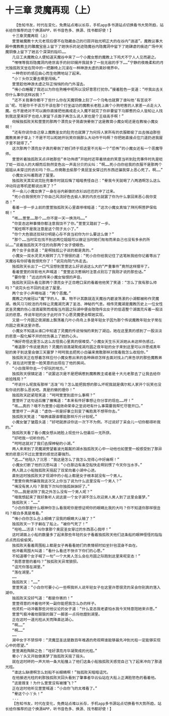 # 十三章 灵魔再现（上）
        【告知书友，时代在变化，免费站点难以长存，手机app多书源站点切换看书大势所趋，站长给你推荐的这个换源APP，听书音色多、换源、找书都好使！】
       十三章灵魔再现（上）
       萱萱被魔教十大元老现后便不在隐藏自己的行踪开始光明正大的在谷内“逍遥”。魔教议事大殿中魔教教主的雕魔宝座上留下了她快乐的足迹隐魔谷内隐魔洞中留下了她肆虐的痕迹广场中天魔铜像上留下了她五个深深的指印……
       几日工夫魔教众人便知道天魔谷中来了一个小魔女惹的魔教上下鸡犬不宁人人见而避之。
       “嘿嘿等我将隐魔洞内绝世高手的封印揭开我就多了一批无敌的手下……”宁静的夜晚柔和的月光独孤败天坐在院中的一把藤椅上沉浸在一种神游太虚的美妙境界中。
       一种奇妙的感应由心而生他腾地站了起来。
       “小丫头你又要去哪里闯祸。”
       萱萱趁他神游太虚之际正悄悄的向门外溜去。
       “咦小白睡醒了我还以为你在熟睡中呢所以没好意思打扰你。”接着脸色一变道：“哼我出去关你什么事你这样凶我？”
       “还不关我事你都干了些什么你在天魔铜像上刻了一个乌龟也就算了谁叫他‘有苦说不出’呢。可是你千不该万不该在那个打坐运功的魔教长老脸上画个小狗吧害的人家差一点走火入魔。也不是绝对不可以画你直接把他画成走火入魔不就完了你非要留下马脚惹的众人皆知让人找到我这里来好歹也给人家留下点面子再怎么说人家也是个王级高手啊！”
       伺候独孤败天和萱萱的那两个漂亮女子简直快晕倒了这是教育小魔女呢还是在教唆小魔女啊！
       “还有你说你自己穿上魔教圣女的肚兜也就算了为何将人家所有的衣服都偷了出去强迫那些魔教男弟子穿上？不是不可以和她开玩笑你搞那么大动作干吗啊？你把她直接点住穴道扔进我屋子里不就得了。”
       这次那两个漂亮女子真的晕倒了她们终于现这里不光有一个“恐怖”的小魔女还有一个恶魔导师。
       萱萱听着独孤败天点评她那些“丰功伟绩”开始时还带着顽皮的笑意当听到肚兜事件时先是眨了眨一双动人的大眼而后勃然变色出一声高分贝的尖叫：“啊……死小白你给我的衣服不是那两个姐姐从未穿过的衣衫吗？你……你竟敢去偷那个臭屁圣女穿过的东西还骗我穿上恶心死了。啊……”
       小魔女尖叫着跑进了屋里。
       独孤败天其实说完肚兜事件时就后悔了暗暗责怪自己：“晕我今天就喝了八两酒啊怎么这么冲动将这等机密都说出来了？”
       不一会儿小魔女换了一身在谷内新做的衣衫凶巴巴的冲了过来。
       “死小白我恨死你了你自己风流好色去偷人家的内衣也就罢了你为什么拿回来恶心我你变态！”
       看着一步一步上前的萱萱独孤败天心里直哆嗦暗道：“这次小魔女真恼了拜托啊菩萨保佑啊！”
       “咳……萱萱……那个……你不是一天一换洗吗……”
       “你变态这种事情你都注意我饶不了你。”萱萱又踏前了一步。
       “冤枉啊不是我注意是这个院子太小了。”
       “你个大色狼还狡辩分明是心存不良当初你为什么要这么做？”
       “那个……当时实在找不到这两位姐姐可以做证当时她们匆匆而来自己也没有多余的所以……”说着独孤败天不住的向那两个女子使眼色。
       两个女子会意道：“是啊独孤公子说的都是真的。”
       小魔女一双水灵灵大眼转了几下恨很的道：“死小白你给我记住了这笔帐我给你记着等出了天魔谷有你好看我恨死你了！”说完向院门外走去。
       独孤败天长出了一口气没想到萱萱这么好说话这么大的“严重事件”竟然这样摆平了。
       看着萱萱的背影他大声喊道：“萱萱这次惹祸时注意点别忘了我刚才说的那些话。”
       “要你管！”远远的传来小魔女恼恨的声音。
       独孤败天回头看见那两个漂亮女子正目瞪口呆的看着他他笑了笑道：“怎么了我有那么帅吗？”说完头也不回的走进了屋里。
       两个女子小声嘀咕道：“两个恶魔。”
       魔教之内被冠以“魔”字的人、事、物不计其数就连天魔谷内碧波荡漾的小湖都被称作灵魔湖。晚风习习皎洁的月辉让灵魔湖充满了圣洁、神秘的气息。相传灵魔湖是魔教历史上一位女性武圣灵魔的伤心泪滴凝聚而成每当月圆之际湖中便会隐隐传出女子的低语整个湖面充斥着一股淡淡的悲意。传说年轻的女子此时许下心愿灵魔便会帮她实现。
       又是一个月圆之夜湖面上飘荡着几叶小舟舟上多是年轻女子因为那个传说魔教年轻女子常在月圆之夜来这里许愿。
       小魔女不知道从谁口中知道了灵魔的传说悄悄的来到了湖边。她在这里真的感到了一股淡淡的悲意一股化解不开的忧伤袭上了她的心头。
       “咦好奇怪这里怎么这么古怪我心里真的很难受。”小魔女天生乐天派她从未这样伤感过。
       “难道那个传说是真的？灵魔的泪滴凝聚成湖月圆之夜年轻的女子来到这里可以许愿成真年轻的男子到这里会做三天噩梦？呵呵我去把死小白骗来竟敢那样对我看我怎么收拾你。”
       独孤败天正在想着怎样应付小魔女惹出来的各种麻烦怎样去面对找上门来告状的那些魔教弟子。就在这时萱萱一脸笑意的出现在了他的房间。
       “小白我带你去一个好玩的地方。”
       独孤败天很镇定道：“说罢这次是不是把祸惹到魔教教主或者是十大元老那去了让我去给你收拾残局？”
       “哼说什么呢我有那样‘活泼’吗？怎么能把我想的那么坏呢我就是偶尔和人家开个玩笑也没有你说的那么恶劣吧。真是的懒的理你！”
       独孤败天赶紧陪笑道：“呵呵萱萱到底什么事啊？”
       萱萱听了这句话后撇了撇嘴道：“本来有件好事想让你分享的现在……哼！”
       “咳……真的？哦不为萱萱小姐效命荣幸之至说吧有什么事需要我帮忙尽管开口。”
       萱萱哼了一声道：“虚伪一听是好事立刻变了嘴脸真不想带你去。”
       独孤败天笑道：“咱俩谁跟谁哪能那样斤斤计较呢。”
       小魔女皱了皱眉头道：“好吧就原谅你这一次下不为例。不过说好了呆会儿一切你都得听我的。”
       独孤败天看了看小魔女想从她脸上现些什么但最后一无所获。
       “好吧我一切听你的。”
       “呵呵这就对了我们去探神秘的小湖。”
       两人来来到了灵魔湖旁望着波光粼粼的湖水独孤败天心中一动他也如萱萱一般感受到了那异常的悲意只不过比萱萱的感觉还要强烈。
       “这……”他陷入了沉思：“我这是怎么了我怎么觉得心中好痛啊！”
       小魔女打断了他的沉思叫道：“小白那边有条空船快走啊别愣了今天你当水手。”
       两人跳上小船独孤败天摇起了双桨向着小湖中心进。
       直到这时独孤败天才现湖中的小船上都是女子根本就没有一个男人。
       “萱萱你竟然骗我我这次又上你当了说为什么这里没有一个男人？”
       “咦没有男人吗？那我下次叫你独孤妹妹好了。”
       “你……我是说除了我之外怎么没有一个男人呢？”
       “哦我想起来了我好象听人说这是一个女子湖不怎么欢迎男人男人到了这里会噩梦。”
       独孤败天：“……”
       “小白你那是什么眼神你怎么看我呢你是想证明你的眼睛比我的大吗？你不知道你那样很丑吗？眼白多真是难看。”
       “咦小白你怎么合上眼睛了没我的眼睛大认输了？”
       独孤败天一下子躺在了船上。“被你气死了！”
       “哈哈……活该！叫你拿那个臭屁圣女穿过的东西恶心我哼！”
       这时湖面上小船的数量多了起来那些年轻的女子看着独孤败天他们这条船的眼神怪怪的指指点点而后偷偷笑。
       独孤败天看着周围船上都是女子再看看她们的表情顿时如坐针毡混身不自在。
       他冲着周围大叫道：“看什么看还不快许下你们的心愿。”
       不知道哪个女子喊了一句“一个大男人怎么会在月圆之际跑到这里来呢变态！”
       “我愿意管的着吗？”独孤败天异常狼狈。
       “诅咒你落在湖里。”
       “落在湖里。”
       ……
       独孤败天：“……”
       萱萱笑道：“小白你可要小心一些啊我听人说年轻女子在这里许愿很灵的呆会你别真的落入湖中。
       独孤败天没好气道：“都是你害的！”
       萱萱得意的冲着他坏笑一副你能把我怎么办的样子。
       他灵机一动冲着那些对他议论的女子道：“什么变态我老婆怕水我今天特意陪她来许愿。”
       萱萱气极冲着他狠狠的踹了一脚差一点将他蹬到湖里。
       正在这时一道光柱从天而降直达湖心。
       “啊……”
       “啊……”
       ……
       湖中女子不禁惊呼：“灵魔显圣这是数百年难遇的奇观啊谁能够最先冲到光柱一定能够实现心中的愿望。”
       萱萱满脸陶醉之色：“哇好漂亮月华凝聚成的光柱。”
       晕小丫头又开始做美梦了独孤败天摇了摇头。
       就在这时砰的一声大响一条大船撞上了他们这条小船独孤败天感觉自己飞了起来冲向了那道光柱。
       “谁这么缺德啊怎么划船不长眼睛啊！”独孤败天暗暗诅咒。
       在他接进光柱的刹那独孤败天回头看到了肇事者华云仙站在大船上正满脸怒色的看着他。
       “这是报复！为什么萱萱没有被撞飞？”
       正在这时他听见萱萱喊道：“小白你飞的太难看了。”
       “晕这个小丫头！”
       ...
       【告知书友，时代在变化，免费站点难以长存，手机app多书源站点切换看书大势所趋，站长给你推荐的这个换源APP，听书音色多、换源、找书都好使！】